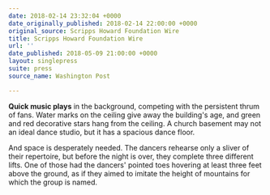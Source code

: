 ```yaml
---
date: 2018-02-14 23:32:04 +0000
date_originally_published: 2018-02-14 22:00:00 +0000
original_source: Scripps Howard Foundation Wire
title: Scripps Howard Foundation Wire
url: ''
date_published: 2018-05-09 21:00:00 +0000
layout: singlepress
suite: press
source_name: Washington Post

---
```

**Quick music plays** in the background, competing with the persistent thrum of fans. Water marks on the ceiling give away the building's age, and green and red decorative stars hang from the ceiling. A church basement may not an ideal dance studio, but it has a spacious dance floor. 

And space is desperately needed. The dancers rehearse only a sliver of their repertoire, but before the night is over, they complete three different lifts. One of those had the dancers' pointed toes hovering at least three feet above the ground, as if they aimed to imitate the height of mountains for which the group is named.